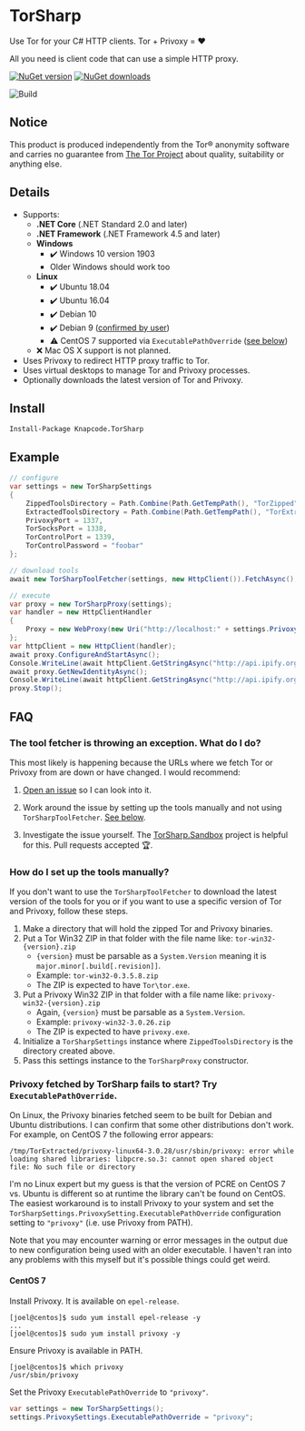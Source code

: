# TorSharp

Use Tor for your C# HTTP clients. Tor + Privoxy = :heart:

All you need is client code that can use a simple HTTP proxy.

[![NuGet version](https://img.shields.io/nuget/v/Knapcode.TorSharp.svg)](https://www.nuget.org/packages/Knapcode.TorSharp) [![NuGet downloads](https://img.shields.io/nuget/dt/Knapcode.TorSharp.svg)](https://www.nuget.org/packages/Knapcode.TorSharp)

![Build](https://github.com/joelverhagen/TorSharp/workflows/Build/badge.svg)

## Notice

This product is produced independently from the Tor® anonymity software and carries no guarantee from
[The Tor Project](https://www.torproject.org/) about quality, suitability or anything else.

## Details

- Supports:
  - **.NET Core** (.NET Standard 2.0 and later)
  - **.NET Framework** (.NET Framework 4.5 and later)
  - **Windows**
    - ✔️ Windows 10 version 1903
    - Older Windows should work too
  - **Linux**
    - ✔️ Ubuntu 18.04
    - ✔️ Ubuntu 16.04
    - ✔️ Debian 10
    - ✔️ Debian 9 ([confirmed by user](https://github.com/joelverhagen/TorSharp/issues/42#issuecomment-539403030))
    - ⚠️ CentOS 7 supported via `ExecutablePathOverride` ([see below](#centos-7))
  - ❌ Mac OS X support is not planned.
- Uses Privoxy to redirect HTTP proxy traffic to Tor.
- Uses virtual desktops to manage Tor and Privoxy processes.
- Optionally downloads the latest version of Tor and Privoxy.

## Install

```
Install-Package Knapcode.TorSharp
```

## Example

```csharp
// configure
var settings = new TorSharpSettings
{
    ZippedToolsDirectory = Path.Combine(Path.GetTempPath(), "TorZipped"),
    ExtractedToolsDirectory = Path.Combine(Path.GetTempPath(), "TorExtracted"),
    PrivoxyPort = 1337,
    TorSocksPort = 1338,
    TorControlPort = 1339,
    TorControlPassword = "foobar"
};

// download tools
await new TorSharpToolFetcher(settings, new HttpClient()).FetchAsync();

// execute
var proxy = new TorSharpProxy(settings);
var handler = new HttpClientHandler
{
    Proxy = new WebProxy(new Uri("http://localhost:" + settings.PrivoxyPort))
};
var httpClient = new HttpClient(handler);
await proxy.ConfigureAndStartAsync();
Console.WriteLine(await httpClient.GetStringAsync("http://api.ipify.org"));
await proxy.GetNewIdentityAsync();
Console.WriteLine(await httpClient.GetStringAsync("http://api.ipify.org"));
proxy.Stop();
```

## FAQ

### The tool fetcher is throwing an exception. What do I do?

This most likely is happening because the URLs where we fetch Tor or Privoxy from are down or have changed. I would
recommend:

1. [Open an issue](https://github.com/joelverhagen/TorSharp/issues/new) so I can look into it.

1. Work around the issue by setting up the tools manually and not using `TorSharpToolFetcher`.
   [See below](#how-do-i-set-up-the-tools-manually).

1. Investigate the issue yourself. The
   [TorSharp.Sandbox](https://github.com/joelverhagen/TorSharp/blob/release/samples/TorSharp.Sandbox/Program.cs) project is
   helpful for this. Pull requests accepted 🏆.

### How do I set up the tools manually?

If you don't want to use the `TorSharpToolFetcher` to download the latest version of the tools for you or if you want
to use a specific version of Tor and Privoxy, follow these steps.

1. Make a directory that will hold the zipped Tor and Privoxy binaries.
1. Put a Tor Win32 ZIP in that folder with the file name like: `tor-win32-{version}.zip`
   - `{version}` must be parsable as a `System.Version` meaning it is `major.minor[.build[.revision]]`.
   - Example: `tor-win32-0.3.5.8.zip`
   - The ZIP is expected to have `Tor\tor.exe`.
1. Put a Privoxy Win32 ZIP in that folder with a file name like: `privoxy-win32-{version}.zip`
   - Again, `{version}` must be parsable as a `System.Version`.
   - Example: `privoxy-win32-3.0.26.zip`
   - The ZIP is expected to have `privoxy.exe`.
1. Initialize a `TorSharpSettings` instance where `ZippedToolsDirectory` is the directory created above.
1. Pass this settings instance to the `TorSharpProxy` constructor.

### Privoxy fetched by TorSharp fails to start? Try `ExecutablePathOverride`.

On Linux, the Privoxy binaries fetched seem to be built for Debian and Ubuntu distributions. I can confirm that
some other distributions don't work. For example, on CentOS 7 the following error appears:

`
/tmp/TorExtracted/privoxy-linux64-3.0.28/usr/sbin/privoxy: error while loading shared libraries: libpcre.so.3: cannot open shared object file: No such file or directory
`

I'm no Linux expert but my guess is that the version of PCRE on CentOS 7 vs. Ubuntu is different so at runtime the
library can't be found on CentOS. The easiest workaround is to install Privoxy to your system and set the
`TorSharpSettings.PrivoxySetting.ExecutablePathOverride` configuration setting to `"privoxy"` (i.e. use Privoxy
from PATH).

Note that you may encounter warning or error messages in the output due to new configuration being used with an older
executable. I haven't ran into any problems with this myself but it's possible things could get weird.

#### CentOS 7

Install Privoxy. It is available on `epel-release`.

```console
[joel@centos]$ sudo yum install epel-release -y
...
[joel@centos]$ sudo yum install privoxy -y
```

Ensure Privoxy is available in PATH.

```console
[joel@centos]$ which privoxy
/usr/sbin/privoxy
```

Set the Privoxy `ExecutablePathOverride` to `"privoxy"`.

```csharp
var settings = new TorSharpSettings();
settings.PrivoxySettings.ExecutablePathOverride = "privoxy";
```
